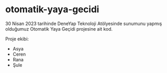 # otomatik-yaya-gecidi

30 Nisan 2023 tarihinde DeneYap Teknoloji Atölyesinde sunumunu yapmış olduğumuz Otomatik Yaya Geçidi projesine ait kod. 

Proje ekibi:
- Asya
- Ceren
- Rana
- Şule 
